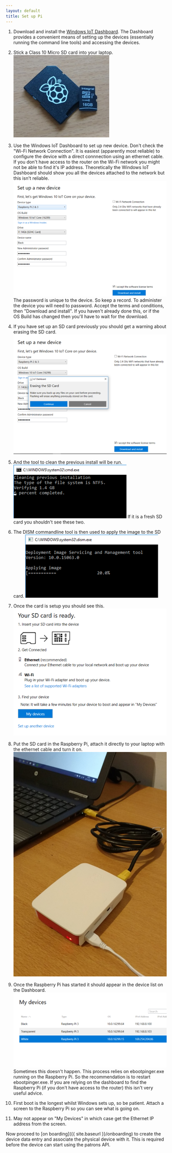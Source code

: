```yaml
---
layout: default
title: Set up Pi
---
```


1. Download and install the [Windows IoT Dashboard](https://developer.microsoft.com/en-us/windows/iot/docs/iotdashboard).  The Dashboard provides a convenient means of setting up the devices (essentially running the command line tools) and accessing the devices. 

1. Stick a Class 10 Micro SD card into your laptop.  
    ![SD Card](./01-sd-card.png)

1. Use the Windows IoT Dashboard to set up new device.  Don't check the "Wi-Fi Network Connection".  It is easiest (apparently most reliable) to configure the device with a direct connnection using an ethernet cable.  If you don't have access to the router on the Wi-Fi network you might not be able to find it's IP address.  Theoretically the Windows IoT Dashboard should show you all the devices attached to the network but this isn't reliable.
    ![SD Card](./02-new-device.png)
The password is unique to the device.  So keep a record.  To administer the device you will need to password.  Accept the terms and conditions, then "Download and install".  If you haven't already done this, or if the OS Build has changed then you'll have to wait for the download. 

1. If you have set up an SD card previously you should get a warning about erasing the SD card.
    ![SD Card](./03-erase-card.png)

1. And the tool to clean the previous install will be run.
    ![SD Card](./04-clean-previous.png)
If it is a fresh SD card you shouldn't see these two.

1. The DISM commandline tool is then used to apply the image to the SD card.
    ![SD Card](./05-apply-image.png)

1. Once the card is setup you should see this.
    ![SD Card](./06-card-complete.png)

1. Put the SD card in the Raspberry Pi, attach it directly to your laptop with the ethernet cable and turn it on.
    ![SD Card](./07-ethernet-to-pi.png)

1. Once the Raspberry Pi has started it should appear in the device list on the Dashboard.
    ![SD Card](./08-device-list.png)
Sometimes this doesn't happen.  This process relies on ebootpinger.exe running on the Raspberry Pi.  So the recommendation is to restart ebootpinger.exe.  If you are relying on the dashboard to find the Raspberry Pi (if you don't have access to the router) this isn't very useful advice.

5. First boot is the longest whilst Windows sets up, so be patient.
Attach a screen to the Raspberry Pi so you can see what is going on.

6. May not appear on "My Devices" in which case get the Ethernet IP address from the screen.

Now proceed to [on boarding]({{ site.baseurl }}/onboarding) to create the device data entry and associate the physical device with it. This is required before the device can start using the patrons API.
